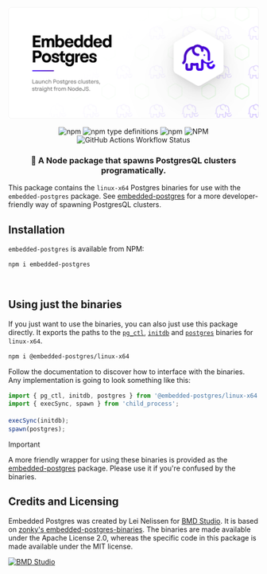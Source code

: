 ![Embedded Postgres](https://github.com/leinelissen/embedded-postgres/raw/master/docs/images/embedded-postgres-header.svg)

<div align="center">

![npm](https://img.shields.io/npm/v/@embedded-postgres/linux-x64)
![npm type definitions](https://img.shields.io/npm/types/@embedded-postgres/linux-x64)
![npm](https://img.shields.io/npm/dy/@embedded-postgres/linux-x64)
![NPM](https://img.shields.io/npm/l/@embedded-postgres/linux-x64)
![GitHub Actions Workflow Status](https://img.shields.io/github/actions/workflow/status/leinelissen/embedded-postgres/test.yml)

</div>

<h3 align="center">
    🐘 A Node package that spawns PostgresQL clusters programatically.
</h3>

This package contains the `linux-x64` Postgres binaries for use with the `embedded-postgres`
package. See
[embedded-postgres](https://github.com/leinelissen/embedded-postgres) for a more
developer-friendly way of spawning PostgresQL clusters.

## Installation
`embedded-postgres` is available from NPM:

```sh
npm i embedded-postgres
```

<br />

## Using just the binaries
If you just want to use the binaries, you can also just use this package
directly. It exports the paths to the
[`pg_ctl`](https://www.postgresql.org/docs/current/app-pg-ctl.html),
[`initdb`](https://www.postgresql.org/docs/current/app-initdb.html) and
[`postgres`](https://www.postgresql.org/docs/current/app-postgres.html) binaries
for `linux-x64`.

```sh
npm i @embedded-postgres/linux-x64
```


Follow the documentation to discover how to interface with the binaries. Any implementation is going to look something like this:
```ts
import { pg_ctl, initdb, postgres } from '@embedded-postgres/linux-x64'
import { execSync, spawn } from 'child_process';

execSync(initdb);
spawn(postgres);
```

> [!IMPORTANT]  
> A more friendly wrapper for using these binaries is provided as the
> [embedded-postgres](https://github.com/leinelissen/embedded-postgres) package.
> Please use it if you're confused by the binaries.

## Credits and Licensing
Embedded Postgres was created by Lei Nelissen for [BMD
Studio](https://bmd.studio). It is based on [zonky's
embedded-postgres-binaries](https://github.com/zonkyio/embedded-postgres). The
binaries are made available under the Apache License 2.0, whereas the specific
code in this package is made available under the MIT license.

<a href="https://bmd.studio">
    <img src="https://github.com/leinelissen/embedded-postgres/raw/master/docs/images/logo-bmd.svg" alt="BMD Studio" width="150" height="150" />
</a>

<br />
